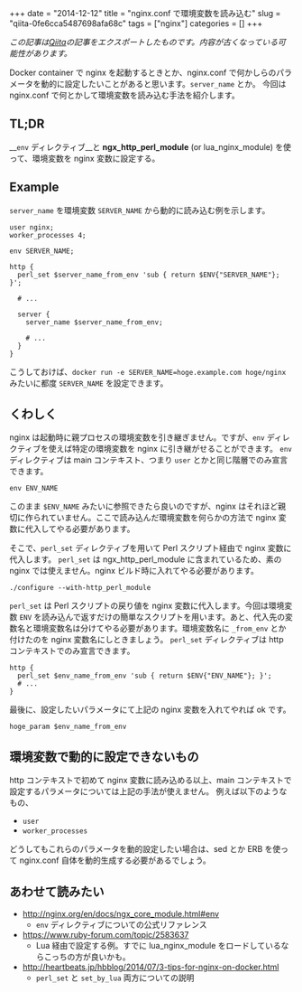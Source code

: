+++ 
date = "2014-12-12"
title = "nginx.conf で環境変数を読み込む"
slug = "qiita-0fe6cca5487698afa68c" 
tags = ["nginx"]
categories = []
+++

*この記事は[Qiita](https://qiita.com/dtan4/items/0fe6cca5487698afa68c)の記事をエクスポートしたものです。内容が古くなっている可能性があります。*

Docker container で nginx を起動するときとか、nginx.conf で何かしらのパラメータを動的に設定したいことがあると思います。`server_name` とか。
今回は nginx.conf で何とかして環境変数を読み込む手法を紹介します。

## TL;DR

__`env` ディレクティブ__と __ngx_http_perl_module__ (or lua_nginx_module) を使って、環境変数を nginx 変数に設定する。

## Example

`server_name` を環境変数 `SERVER_NAME` から動的に読み込む例を示します。

```nginx
user nginx;
worker_processes 4;

env SERVER_NAME;

http {
  perl_set $server_name_from_env 'sub { return $ENV{"SERVER_NAME"}; }';

  # ...

  server {
    server_name $server_name_from_env;
    
    # ...
  }
}
```

こうしておけば、`docker run -e SERVER_NAME=hoge.example.com hoge/nginx` みたいに都度 `SERVER_NAME` を設定できます。

## くわしく

nginx は起動時に親プロセスの環境変数を引き継ぎません。ですが、`env` ディレクティブを使えば特定の環境変数を nginx に引き継がせることができます。
`env` ディレクティブは main コンテキスト、つまり `user` とかと同じ階層でのみ宣言できます。

```nginx
env ENV_NAME
```

このまま `$ENV_NAME` みたいに参照できたら良いのですが、nginx はそれほど親切に作られていません。ここで読み込んだ環境変数を何らかの方法で nginx 変数に代入してやる必要があります。

そこで、`perl_set` ディレクティブを用いて Perl スクリプト経由で nginx 変数に代入します。
`perl_set` は ngx_http_perl_module に含まれているため、素の nginx では使えません。nginx ビルド時に入れてやる必要があります。

```shell-session
./configure --with-http_perl_module
```

`perl_set` は Perl スクリプトの戻り値を nginx 変数に代入します。今回は環境変数 `ENV` を読み込んで返すだけの簡単なスクリプトを用います。あと、代入先の変数名と環境変数名は分けてやる必要があります。環境変数名に `_from_env` とか付けたのを nginx 変数名にしときましょう。
`perl_set` ディレクティブは http コンテキストでのみ宣言できます。

```nginx
http {
  perl_set $env_name_from_env 'sub { return $ENV{"ENV_NAME"}; }';
  # ...
}
```

最後に、設定したいパラメータにて上記の nginx 変数を入れてやれば ok です。

```nginx
hoge_param $env_name_from_env
```

## 環境変数で動的に設定できないもの

http コンテキストで初めて nginx 変数に読み込める以上、main コンテキストで設定するパラメータについては上記の手法が使えません。
例えば以下のようなもの、

- `user`
- `worker_processes`

どうしてもこれらのパラメータを動的設定したい場合は、sed とか ERB を使って nginx.conf 自体を動的生成する必要があるでしょう。

## あわせて読みたい
- http://nginx.org/en/docs/ngx_core_module.html#env
    - `env` ディレクティブについての公式リファレンス
- https://www.ruby-forum.com/topic/2583637
    - Lua 経由で設定する例。すでに lua_nginx_module をロードしているならこっちの方が良いかも。
- http://heartbeats.jp/hbblog/2014/07/3-tips-for-nginx-on-docker.html
    - `perl_set` と `set_by_lua` 両方についての説明
